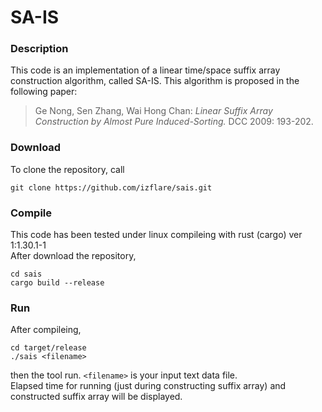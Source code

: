 # SA-IS

### Description

This code is an implementation of a linear time/space suffix array construction algorithm, called SA-IS.
This algorithm is proposed in the following paper:

> Ge Nong, Sen Zhang, Wai Hong Chan: _Linear Suffix Array Construction by Almost Pure Induced-Sorting._ DCC 2009: 193-202.

### Download

To clone the repository, call

```
git clone https://github.com/izflare/sais.git
```

### Compile

This code has been tested under linux compileing with rust (cargo) ver 1:1.30.1-1  
After download the repository, 

```
cd sais
cargo build --release
```

### Run

After compileing,

```
cd target/release
./sais <filename>
```

then the tool run. `<filename>` is your input text data file.  
Elapsed time for running (just during constructing suffix array) and constructed suffix array will be displayed.

